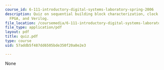 ```yaml
---
course_id: 6-111-introductory-digital-systems-laboratory-spring-2006
description: Quiz on sequential building block characterization, clock gating circuit,  arithmetic,
  FPGA, and Verilog.
file_location: /coursemedia/6-111-introductory-digital-systems-laboratory-spring-2006/57addb5f487dd6505bde350f20a8e2e3_quiz.pdf
file_type: application/pdf
layout: pdf
title: quiz.pdf
type: course
uid: 57addb5f487dd6505bde350f20a8e2e3

---
```

None
